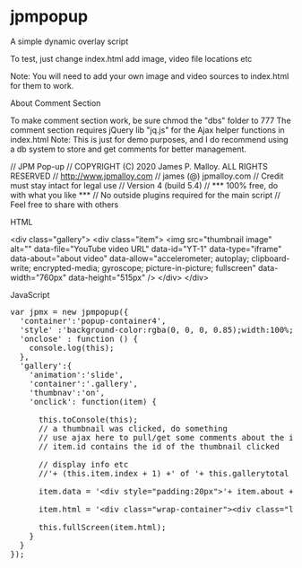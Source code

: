 # jpmpopup
A simple dynamic overlay script

To test, just change index.html
add image, video file locations etc

Note: You will need to add your own image and video sources to index.html for them to work.

About Comment Section

To make comment section work, be sure chmod the "dbs" folder to 777
The comment section requires jQuery lib "jq.js" for the Ajax helper functions in index.html
Note: This is just for demo purposes, and I do recommend using a db system to store and get comments for better management.

 // JPM Pop-up
 // COPYRIGHT (C) 2020 James P. Malloy. ALL RIGHTS RESERVED
 // http://www.jpmalloy.com
 // james (@) jpmalloy.com
 // Credit must stay intact for legal use
 // Version 4 (build 5.4)
 // *** 100% free, do with what you like ***
 // No outside plugins required for the main script
 // Feel free to share with others

HTML

&#x3C;div class=&#x22;gallery&#x22;&#x3E;
  &#x3C;div class=&#x22;item&#x22;&#x3E;
    &#x3C;img src=&#x22;thumbnail image&#x22; alt=&#x22;&#x22; data-file=&#x22;YouTube video URL&#x22; data-id=&#x22;YT-1&#x22; data-type=&#x22;iframe&#x22; data-about=&#x22;about video&#x22; data-allow=&#x22;accelerometer; autoplay; clipboard-write; encrypted-media; gyroscope; picture-in-picture; fullscreen&#x22; data-width=&#x22;760px&#x22; data-height=&#x22;515px&#x22; /&#x3E;
  &#x3C;/div&#x3E;
&#x3C;/div&#x3E;</pre>
	<p>JavaScript</p>
<pre>
var jpmx = new jpmpopup({
  'container':'popup-container4',
  'style' :'background-color:rgba(0, 0, 0, 0.85);width:100%;z-index:5',
  'onclose' : function () {
    console.log(this);
  },
  'gallery':{
    'animation':'slide',
    'container':'.gallery',
    'thumbnav':'on',
    'onclick': function(item) {

      this.toConsole(this);
      // a thumbnail was clicked, do something
      // use ajax here to pull/get some comments about the image or video etc
      // item.id contains the id of the thumbnail clicked

      // display info etc
      //'+ (this.item.index + 1) +' of '+ this.gallerytotal +' build out navigation like on this page

      item.data = '&#x3C;div style=&#x22;padding:20px&#x22;&#x3E;&#x27;+ item.about +&#x27;&#x3C;p&#x3E;comment interface can go here&#x3C;/p&#x3E;&#x3C;/div&#x3E;';

      item.html = '&#x3C;div class=&#x22;wrap-container&#x22;&#x3E;&#x3C;div class=&#x22;left-column&#x22; id=&#x22;left-column&#x22;&#x3E;&#x3C;/div&#x3E;&#x3C;div id=&#x22;right-column&#x22; class=&#x22;right-column&#x22;&#x3E;&#x27;+item.data+&#x27;&#x3C;/div&#x3E;';

      this.fullScreen(item.html);
    }
  }
});
